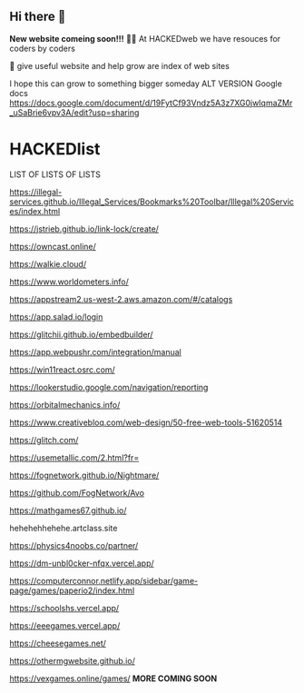 ## Hi there 👋
**New website comeing soon!!!**
🙋‍♀️ At HACKEDweb we have resouces for coders by coders 

🌈 give useful website and help grow are index of web sites

I hope this can grow to something bigger someday
ALT VERSION Google docs https://docs.google.com/document/d/19FytCf93Vndz5A3z7XG0jwIqmaZMr_uSaBrie6vpv3A/edit?usp=sharing




# HACKEDlist
LIST OF LISTS OF LISTS

https://illegal-services.github.io/Illegal_Services/Bookmarks%20Toolbar/Illegal%20Services/index.html

https://jstrieb.github.io/link-lock/create/

https://owncast.online/

https://walkie.cloud/

https://www.worldometers.info/

https://appstream2.us-west-2.aws.amazon.com/#/catalogs

https://app.salad.io/login

https://glitchii.github.io/embedbuilder/

https://app.webpushr.com/integration/manual

https://win11react.osrc.com/

https://lookerstudio.google.com/navigation/reporting

https://orbitalmechanics.info/

https://www.creativebloq.com/web-design/50-free-web-tools-51620514

https://glitch.com/

https://usemetallic.com/2.html?fr=

https://fognetwork.github.io/Nightmare/

https://github.com/FogNetwork/Avo

https://mathgames67.github.io/

hehehehhehehe.artclass.site

https://physics4noobs.co/partner/

https://dm-unbl0cker-nfqx.vercel.app/

https://computerconnor.netlify.app/sidebar/game-page/games/paperio2/index.html

https://schoolshs.vercel.app/

https://eeegames.vercel.app/

https://cheesegames.net/

https://othermgwebsite.github.io/

https://vexgames.online/games/
**MORE COMING SOON**







